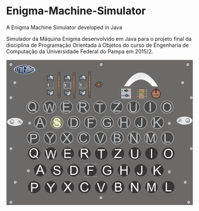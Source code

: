# Enigma-Machine-Simulator
A Enigma Machine Simulator developed in Java

Simulador da Máquina Enigma desenvolvido em Java para o projeto final da disciplina de Programação Orientada à Objetos do curso de Engenharia de Computação da Universidade Federal do Pampa em 2015/2.


![alt text](cover.png)
